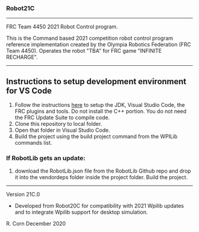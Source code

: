 ### Robot21C
----------------------------------------------------------------------------
FRC Team 4450 2021 Robot Control program.

This is the Command based 2021 competition robot control program reference implementation created by the Olympia Robotics Federation (FRC Team 4450). 
Operates the robot "TBA" for FRC game "INFINITE RECHARGE".

----------------------------------------------------------------------------
## Instructions to setup development environment for VS Code
1) Follow the instructions [here](https://wpilib.screenstepslive.com/s/currentCS/m/java) to setup the JDK, Visual Studio Code, the FRC plugins and tools. Do not install the C++ portion. You do not need the FRC Update Suite to compile code.
2) Clone this repository to local folder.
3) Open that folder in Visual Studio Code.
4) Build the project using the build project command from the WPILib commands list.

### If RobotLib gets an update:
1) download the RobotLib.json file from the RobotLib Github repo and drop it into the vendordeps folder inside the project folder. Build the project.
****************************************************************************************************************
Version 21C.0

*	Developed from Robot20C for compatibility with 2021 Wpilib updates and to integrate Wpilib support for
	desktop simulation.

R. Corn
December 2020

